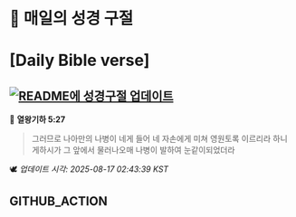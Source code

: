 # 🙏 매일의 성경 구절
# [Daily Bible verse]
## [![README에 성경구절 업데이트](https://github.com/DONGSUKA/first_test/actions/workflows/update-readme-bible.yml/badge.svg)](https://github.com/DONGSUKA/first_test/actions/workflows/update-readme-bible.yml)
<!-- START_BIBLE_VERSE -->
📖 **열왕기하 5:27**
> 그러므로 나아만의 나병이 네게 들어 네 자손에게 미쳐 영원토록 이르리라 하니 게하시가 그 앞에서 물러나오매 나병이 발하여 눈같이되었더라

🕊️ _업데이트 시각: 2025-08-17 02:43:39 KST_
  <!-- END_BIBLE_VERSE -->
## GITHUB_ACTION
